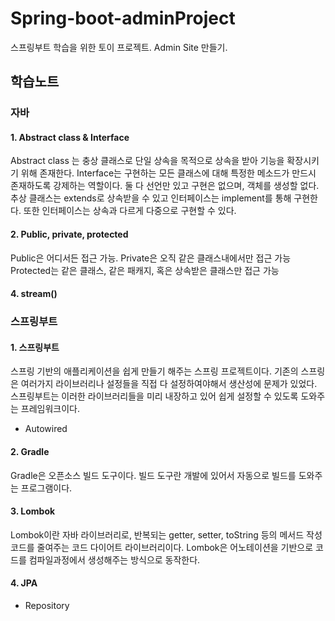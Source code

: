# Spring-boot-adminProject
스프링부트 학습을 위한 토이 프로젝트.
Admin Site 만들기.

## 학습노트

### 자바
#### 1. Abstract class & Interface
Abstract class 는 충상 클래스로 단일 상속을 목적으로 상속을 받아 기능을 확장시키기 위해 존재한다. Interface는 구현하는 모든 클래스에 대해 특정한 메소드가 만드시 존재하도록 강제하는 역할이다. 둘 다 선언만 있고 구현은 없으며, 객체를 생성할 없다. 추상 클래스는 extends로 상속받을 수 있고 인터페이스는 implement를 통해 구현한다. 또한 인터페이스는 상속과 다르게 다중으로 구현할 수 있다.
#### 2. Public, private, protected
Public은 어디서든 접근 가능.
Private은 오직 같은 클래스내에서만 접근 가능
Protected는 같은 클래스, 같은 패캐지, 혹은 상속받은 클래스만 접근 가능
#### 4. stream()


### 스프링부트

#### 1. 스프링부트
스프링 기반의 애플리케이션을 쉽게 만들기 해주는 스프링 프로젝트이다. 기존의 스프링은 여러가지 라이브러리나 설정들을 직접 다 설정하여야해서 생산성에 문제가 있었다. 스프링부트는 이러한 라이브러리들을 미리 내장하고 있어 쉽게 설정할 수 있도록 도와주는 프레임워크이다.
- Autowired

#### 2. Gradle
Gradle은 오픈소스 빌드 도구이다. 빌드 도구란 개발에 있어서 자동으로 빌드를 도와주는 프로그램이다.
#### 3. Lombok
Lombok이란 자바 라이브러리로, 반복되는 getter, setter, toString 등의 메서드 작성 코드를 줄여주는 코드 다이어트 라이브러리이다. Lombok은 어노테이션을 기반으로 코드를 컴파일과정에서 생성해주는 방식으로 동작한다.
#### 4. JPA
- Repository
